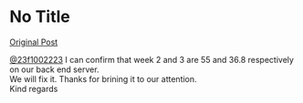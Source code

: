 # No Title

[Original Post](https://discourse.onlinedegree.iitm.ac.in/t/166816/56)

<p><a class="mention" href="/u/23f1002223">@23f1002223</a> I can confirm that week 2 and 3 are 55 and 36.8 respectively on our back end server.<br>
We will fix it. Thanks for brining it to our attention.<br>
Kind regards</p>